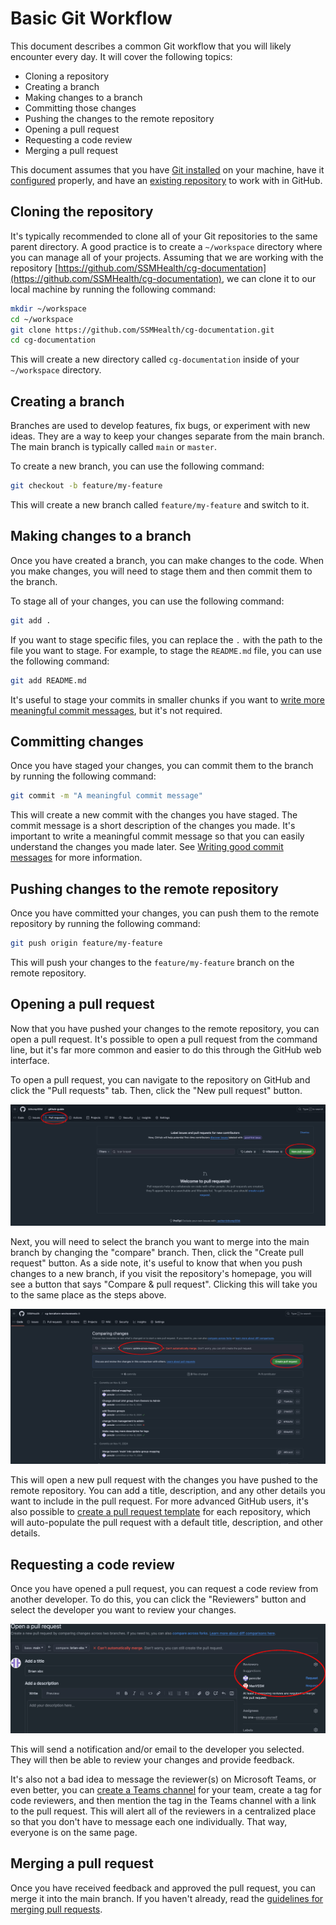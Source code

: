 # Basic Git Workflow

This document describes a common Git workflow that you will likely encounter every day.  It will
cover the following topics:

- Cloning a repository
- Creating a branch
- Making changes to a branch
- Committing those changes
- Pushing the changes to the remote repository
- Opening a pull request
- Requesting a code review
- Merging a pull request

This document assumes that you have [Git installed](installing-git.md) on your machine, have it
[configured](configuring-git.md) properly, and have an
[existing repository](../using-github/creating-a-repository.md) to work with in GitHub.

## Cloning the repository

It's typically recommended to clone all of your Git repositories to the same parent directory.  A
good practice is to create a `~/workspace` directory where you can manage all of your projects.
Assuming that we are working with the repository
[https://github.com/SSMHealth/cg-documentation](https://github.com/SSMHealth/cg-documentation),
we can clone it to our local machine by running the following command:

```bash
mkdir ~/workspace
cd ~/workspace
git clone https://github.com/SSMHealth/cg-documentation.git
cd cg-documentation
```

This will create a new directory called `cg-documentation` inside of your `~/workspace` directory.

## Creating a branch

Branches are used to develop features, fix bugs, or experiment with new ideas.  They are a way to
keep your changes separate from the main branch.  The main branch is typically called `main` or
`master`.

To create a new branch, you can use the following command:

```bash
git checkout -b feature/my-feature
```

This will create a new branch called `feature/my-feature` and switch to it.

## Making changes to a branch

Once you have created a branch, you can make changes to the code.  When you make changes, you will
need to stage them and then commit them to the branch.

To stage all of your changes, you can use the following command:

```bash
git add .
```

If you want to stage specific files, you can replace the `.` with the path to the file you want to
stage.  For example, to stage the `README.md` file, you can use the following command:

```bash
git add README.md
```

It's useful to stage your commits in smaller chunks if you want to [write more meaningful commit
messages](./writing-good-commit-messages.md), but it's not required.

## Committing changes

Once you have staged your changes, you can commit them to the branch by running the following
command:

```bash
git commit -m "A meaningful commit message"
```

This will create a new commit with the changes you have staged.  The commit message is a short
description of the changes you made.  It's important to write a meaningful commit message so that
you can easily understand the changes you made later.  See [Writing good commit messages](./writing-good-commit-messages.md)
for more information.

## Pushing changes to the remote repository

Once you have committed your changes, you can push them to the remote repository by running the
following command:

```bash
git push origin feature/my-feature
```

This will push your changes to the `feature/my-feature` branch on the remote repository.

## Opening a pull request

Now that you have pushed your changes to the remote repository, you can open a pull request.  It's
possible to open a pull request from the command line, but it's far more common and easier to do
this through the GitHub web interface.

To open a pull request, you can navigate to the repository on GitHub and click the "Pull requests"
tab.  Then, click the "New pull request" button.

![Opening a pull request](./img/opening-a-pull-request-1.jpg)

Next, you will need to select the branch you want to merge into the main branch by changing the
"compare" branch.  Then, click the "Create pull request" button.  As a side note, it's useful to
know that when you push changes to a new branch, if you visit the repository's homepage, you will
see a button that says "Compare & pull request".  Clicking this will take you to the same place as
the steps above.

![Opening a pull request comparing changes](./img/opening-a-pull-request-2.jpg)

This will open a new pull request with the changes you have pushed to the remote repository.  You
can add a title, description, and any other details you want to include in the pull request.  For
more advanced GitHub users, it's also possible to
[create a pull request template](https://docs.github.com/en/communities/using-templates-to-encourage-useful-issues-and-pull-requests/creating-a-pull-request-template-for-your-repository)
for each repository, which will auto-populate the pull request with a default title, description,
and other details.

## Requesting a code review

Once you have opened a pull request, you can request a code review from another developer.  To do
this, you can click the "Reviewers" button and select the developer you want to review your changes.

![Requesting a code review](./img/requesting-reviewers.jpg)

This will send a notification and/or email to the developer you selected.  They will then be able
to review your changes and provide feedback.

It's also not a bad idea to message the reviewer(s) on Microsoft Teams, or even better, you can
[create a Teams channel](../misc/creating-a-teams-channel.md) for your team, create a tag for code
reviewers, and then mention the tag in the Teams channel with a link to the pull request.  This will
alert all of the reviewers in a centralized place so that you don't have to message each one
individually.  That way, everyone is on the same page.

## Merging a pull request

Once you have received feedback and approved the pull request, you can merge it into the main branch.
If you haven't already, read the [guidelines for merging pull requests](./pr-merging-guidelines.md).
